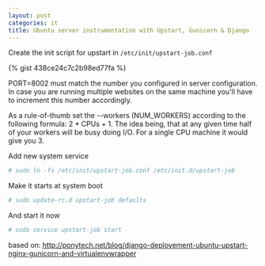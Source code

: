 ```yaml
---
layout: post
categories: it
title: Ubuntu server instrumentation with Upstart, Gunicorn & Django
---
```


Create the init script for upstart in ``/etc/init/upstart-job.conf`` 

{% gist 438ce24c7c2b98ed77fa %}

PORT=8002 must match the number you configured in server configuration. In case you are running multiple websites on the same machine you'll have to increment this number accordingly.

As a rule-of-thumb set the --workers (NUM_WORKERS) according to the following formula: 2 * CPUs + 1. The idea being, that at any given time half of your workers will be busy doing I/O. For a single CPU machine it would give you 3.

Add new system service

```sh
# sudo ln -fs /etc/init/upstart-job.conf /etc/init.d/upstart-job
```

Make it starts at system boot

```sh
# sudo update-rc.d upstart-job defaults
```

And start it now

```sh
# sudo service upstart-job start
```

based on: http://ponytech.net/blog/django-deployement-ubuntu-upstart-nginx-gunicorn-and-virtualenvwrapper
